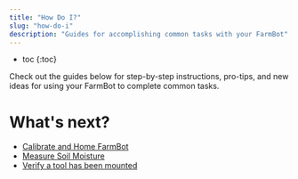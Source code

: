 ```yaml
---
title: "How Do I?"
slug: "how-do-i"
description: "Guides for accomplishing common tasks with your FarmBot"
---
```


* toc
{:toc}

Check out the guides below for step-by-step instructions, pro-tips, and new ideas for using your FarmBot to complete common tasks.

# What's next?

 * [Calibrate and Home FarmBot](how-do-i/calibrate-and-home-farmbot.md)
 * [Measure Soil Moisture](how-do-i/measure-soil-moisture.md)
 * [Verify a tool has been mounted](how-do-i/verify-a-tool-has-been-mounted.md)
